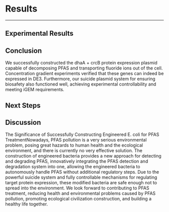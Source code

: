 # Results
---
## Experimental Results

## Conclusion
We successfully constructed the dhaA + crcB protein expression plasmid capable of decomposing PFAS and transporting fluoride ions out of the cell. Concentration gradient experiments verified that these genes can indeed be expressed in DE3. Furthermore, our suicide plasmid system for ensuring biosafety also functioned well, achieving experimental controllability and meeting iGEM requirements.

## Next Steps

## Discussion
The Significance of Successfully Constructing Engineered E. coli for PFAS TreatmentNowadays, PFAS pollution is a very serious environmental problem, posing great hazards to human health and the ecological environment, and there is currently no very effective solution. The construction of engineered bacteria provides a new approach for detecting and degrading PFAS, innovatively integrating the PFAS detection and degradation system into one, allowing the engineered bacteria to autonomously handle PFAS without additional regulatory steps. Due to the powerful suicide system and fully controllable mechanisms for regulating target protein expression, these modified bacteria are safe enough not to spread into the environment. We look forward to contributing to PFAS treatment, reducing health and environmental problems caused by PFAS pollution, promoting ecological civilization construction, and building a healthy life together.